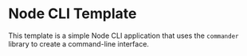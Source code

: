 # Node CLI Template

This template is a simple Node CLI application that uses the `commander` library to create a command-line interface.
